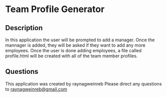 # Team Profile Generator
## Description
In this application the user will be prompted to add a manager. Once the mannager  is added, they will be asked if they want to add any more employees. Once the user is done adding employees, a file called profile.html will be created with all of the team member profiles.

## Questions
This application was created by raynagweinreb
Please direct any questions to raynagweinreb@gmail.com